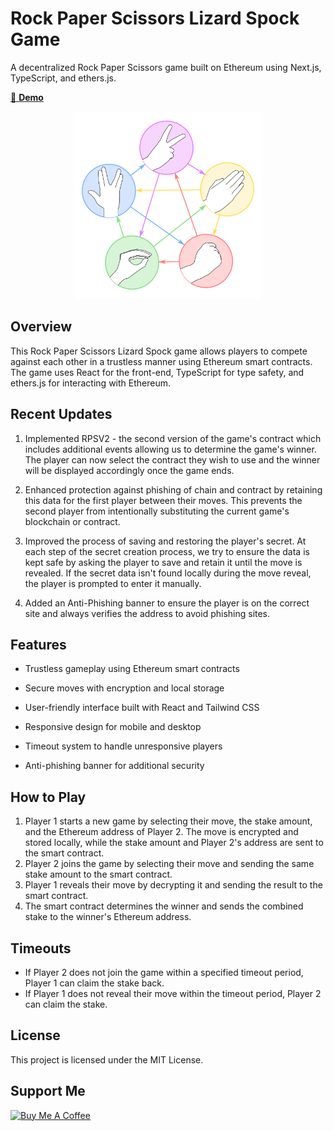 # Rock Paper Scissors Lizard Spock Game

A decentralized Rock Paper Scissors game built on Ethereum using Next.js, TypeScript, and ethers.js.

[🔗 **Demo**](https://rpsls-web3-six.vercel.app/)

<p align="center"><img src="public/images/rpsls.png" alt="Rock Paper Scissors Lizard Spock" width="300" /></p>

## Overview

This Rock Paper Scissors Lizard Spock game allows players to compete against each other in a trustless manner using Ethereum smart contracts. The game uses React for the front-end, TypeScript for type safety, and ethers.js for interacting with Ethereum.

## Recent Updates

1. Implemented RPSV2 - the second version of the game's contract which includes additional events allowing us to determine the game's winner. The player can now select the contract they wish to use and the winner will be displayed accordingly once the game ends.

2. Enhanced protection against phishing of chain and contract by retaining this data for the first player between their moves. This prevents the second player from intentionally substituting the current game's blockchain or contract.

3. Improved the process of saving and restoring the player's secret. At each step of the secret creation process, we try to ensure the data is kept safe by asking the player to save and retain it until the move is revealed. If the secret data isn't found locally during the move reveal, the player is prompted to enter it manually.

4. Added an Anti-Phishing banner to ensure the player is on the correct site and always verifies the address to avoid phishing sites.

## Features

- Trustless gameplay using Ethereum smart contracts
- Secure moves with encryption and local storage

- User-friendly interface built with React and Tailwind CSS
- Responsive design for mobile and desktop
- Timeout system to handle unresponsive players
- Anti-phishing banner for additional security

## How to Play

1. Player 1 starts a new game by selecting their move, the stake amount, and the Ethereum address of Player 2. The move is encrypted and stored locally, while the stake amount and Player 2's address are sent to the smart contract.
2. Player 2 joins the game by selecting their move and sending the same stake amount to the smart contract.
3. Player 1 reveals their move by decrypting it and sending the result to the smart contract.
4. The smart contract determines the winner and sends the combined stake to the winner's Ethereum address.

## Timeouts

- If Player 2 does not join the game within a specified timeout period, Player 1 can claim the stake back.
- If Player 1 does not reveal their move within the timeout period, Player 2 can claim the stake.

## License

This project is licensed under the MIT License.

## Support Me

<a href="https://www.buymeacoffee.com/ignromanov" target="_blank"><img src="https://cdn.buymeacoffee.com/buttons/v2/default-yellow.png" alt="Buy Me A Coffee" style="height: 60px !important;width: 217px !important;" ></a>
